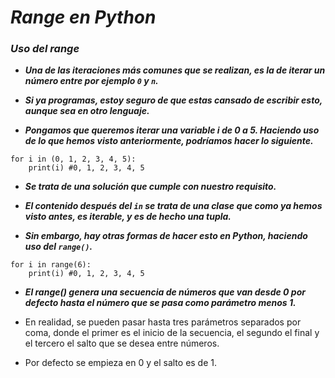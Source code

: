 # **_Range en Python_**

### **_Uso del range_**

- **_Una de las iteraciones más comunes que se realizan, es la de iterar un número entre por ejemplo ```0``` y ```n```._**
  
- **_Si ya programas, estoy seguro de que estas cansado de escribir esto, aunque sea en otro lenguaje._**
  
- **_Pongamos que queremos iterar una variable i de 0 a 5. Haciendo uso de lo que hemos visto anteriormente, podríamos hacer lo siguiente._**
  
```  
for i in (0, 1, 2, 3, 4, 5):
    print(i) #0, 1, 2, 3, 4, 5
```

- **_Se trata de una solución que cumple con nuestro requisito._**
  
- **_El contenido después del ```in``` se trata de una clase que como ya hemos visto antes, es iterable, y es de hecho una tupla._**
  
- **_Sin embargo, hay otras formas de hacer esto en Python, haciendo uso del ```range()```._**

```
for i in range(6):
    print(i) #0, 1, 2, 3, 4, 5
```

- **_El range() genera una secuencia de números que van desde 0 por defecto hasta el número que se pasa como parámetro menos 1._**
  
- En realidad, se pueden pasar hasta tres parámetros separados por coma, donde el primer es el inicio de la secuencia, el segundo el final y el tercero el salto que se desea entre números.
  
- Por defecto se empieza en 0 y el salto es de 1.
